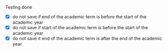 Testing done

- [x] do not save if end of the academic term is before the start of the academic year
- [x] do not save if start of the academic term is before the start of the academic year
- [x] do not save it end of the academic term is after the end of the academic year
